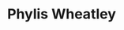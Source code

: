 ---
pid: CH209
title: Phylis Wheatley
location_transcription: Liberty Bell
zipcode: '19104'
outside_phl: 
neighborhood: University City,Belmont,Parkside,Powelton Village
age: '25'
age_range: 20-29
instagram: 
image_file_name: CH_209.jpg
proposal_transcription: American poet + 1st woman to legally free herself from slavery
  *in court*
topic: African Americans,Art,Figure,History,Women
topic_summary: 0, 0, 0, 0, 0
type: Other No Form
keywords_other: 
credit: The Hamburger
image_labels: 
twitter: 
facebook: 
permalink: "/monuments/ch209/"
layout: item-page
---
